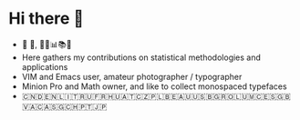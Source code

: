# Hi there 👋

- 🚴 🚣, 🤔💭📊📚📝
- Here gathers my contributions on statistical methodologies and applications
- VIM and Emacs user, amateur photographer / typographer
- Minion Pro and Math owner, and like to collect monospaced typefaces
- 🇨🇳🇩🇪🇳🇱🇮🇹🇷🇺🇫🇷🇭🇺🇦🇹🇨🇿🇵🇱🇧🇪🇦🇺🇺🇸🇧🇬🇷🇴🇱🇺🇲🇨🇪🇸🇬🇧🇻🇦🇨🇦🇸🇬🇨🇭🇵🇹🇯🇵
